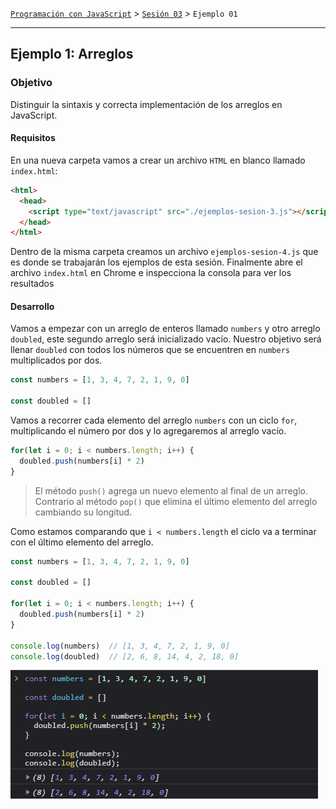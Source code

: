 [`Programación con JavaScript`](../../Readme.md) > [`Sesión 03`](../Readme.md) > `Ejemplo 01`

---

## Ejemplo 1: Arreglos

### Objetivo

Distinguir la sintaxis y correcta implementación de los arreglos en JavaScript.

#### Requisitos

En una nueva carpeta vamos a crear un archivo `HTML` en blanco llamado `index.html`:

```html
<html>
  <head>
    <script type="text/javascript" src="./ejemplos-sesion-3.js"></script>
  </head>
</html>
```

Dentro de la misma carpeta creamos un archivo `ejemplos-sesion-4.js` que es donde se trabajarán los ejemplos de esta
sesión. Finalmente abre el archivo `index.html` en Chrome e inspecciona la consola para ver los resultados

#### Desarrollo

Vamos a empezar con un arreglo de enteros llamado `numbers` y otro arreglo `doubled`, este segundo arreglo será
inicializado vacío. Nuestro objetivo será llenar `doubled` con todos los números que se encuentren en `numbers`
multiplicados por dos.

```javascript
const numbers = [1, 3, 4, 7, 2, 1, 9, 0]

const doubled = []
```

Vamos a recorrer cada elemento del arreglo `numbers` con un ciclo `for`, multiplicando el número por dos y lo
agregaremos al arreglo vacío.

```javascript
for(let i = 0; i < numbers.length; i++) {
  doubled.push(numbers[i] * 2)
}
```

> El método `push()` agrega un nuevo elemento al final de un arreglo. Contrario al método `pop()` que elimina el último
> elemento del arreglo cambiando su longitud.

Como estamos comparando que `i < numbers.length` el ciclo va a terminar con el último elemento del arreglo.

```javascript
const numbers = [1, 3, 4, 7, 2, 1, 9, 0]

const doubled = []

for(let i = 0; i < numbers.length; i++) {
  doubled.push(numbers[i] * 2)
}

console.log(numbers)  // [1, 3, 4, 7, 2, 1, 9, 0]
console.log(doubled)  // [2, 6, 8, 14, 4, 2, 18, 0]
```

![multiplyByTwo](./assets/doubleNumbers.png)
